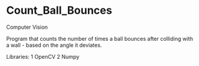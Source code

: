 # Count_Ball_Bounces

Computer Vision

Program that counts the number of times a ball bounces after colliding with a wall - based on the angle it deviates.

Libraries:
1 OpenCV
2 Numpy
